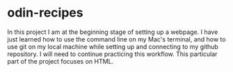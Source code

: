 # odin-recipes
In this project I am at the beginning stage of setting up a webpage. I have just learned how to use the command line on my Mac's terminal, and how to use git on my local machine while setting up and connecting to my github repository. I will need to continue practicing this workflow. This particular part of the project focuses on HTML.